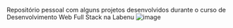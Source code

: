 Repositório pessoal com alguns projetos desenvolvidos durante o curso de Desenvolvimento Web Full Stack na Labenu ![image](https://user-images.githubusercontent.com/93138077/165828139-793d2abf-8ec0-413f-84b1-e725ad343f36.png)

